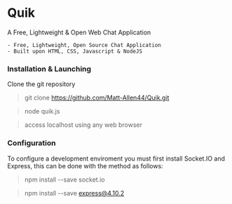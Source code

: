 # Quik
A Free, Lightweight & Open Web Chat Application

    - Free, Lightweight, Open Source Chat Application
    - Built upon HTML, CSS, Javascript & NodeJS
### Installation & Launching
Clone the git repository
> git clone https://github.com/Matt-Allen44/Quik.git

> node quik.js

> access localhost using any web browser

### Configuration    

To configure a development enviroment you must first install Socket.IO and Express, this can be done with the method as follows:
> npm install --save socket.io

> npm install --save express@4.10.2
